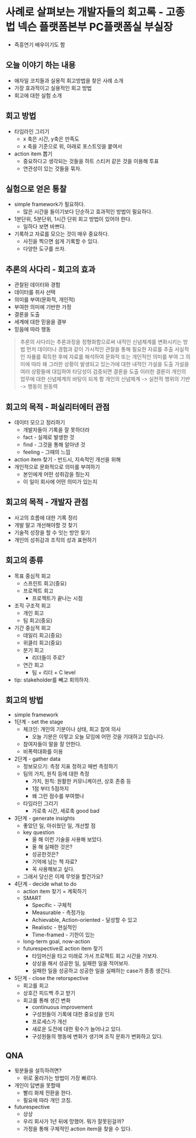 # 사례로 살펴보는 개발자들의 회고록 - 고종법 넥슨 플랫폼본부 PC플랫폼실 부실장
* 즉흥연기 배우이기도 함

## 오늘 이야기 하는 내용
* 애자일 코치들과 실용적 회고방법을 찾은 사례 소개
* 가장 효과적이고 실용적인 회고 방법
* 회고에 대한 실험 소개

## 회고 방법
* 타임라인 그리기
    * x 축은 시간, y축은 만족도
    * x 축을 기준으로 위, 아래로 포스트잇을 붙여서
* action item 뽑기
    * 중요하다고 생각되는 것들을 하트 스티커 같은 것을 이용해 투표
    * 연관성이 있는 것들을 묶자.

## 실험으로 얻은 통찰
* simple framework가 필요하다.
    * 많은 시간을 들이기보다 단순하고 효과적인 방법이 필요하다.
* 1분단위, 5분단위, 1시간 단위 회고 방법이 있어야 한다.
    * 일하다 보면 바쁘다.
* 기록하고 자료를 모으는 것이 매우 중요하다.
    * 사진을 찍으면 쉽게 기록할 수 있다.
    * 다양한 도구를 쓰자.

## 추론의 사다리 - 회고의 효과
* 관찰된 데이터와 경험
* 데이터를 취사 선택
* 의미를 부여(문화적, 개인적)
* 부여한 의미에 기반한 가정
* 결론을 도출
* 세계에 대한 믿을을 결부
* 믿음에 따라 행동
> 추론의 사다리는 추론과정을 정형화함으로써 내적인 신념체계를 변화시키는 방법
> 먼저 데이터나 경험과 같이 가시적인 관찰을 통해 필요한 자료를 추출
> 사실적인 자룔를 획득한 후에 자료를 해석하여 문화적 또는 개인적인 의미를 부여
> 그 의미에 따라 왜 그러한 상황이 발생되고 있는가에 대한 내적인 가설을 도출
> 가설을 여러 상황들에 대입하여 타당성이 검증되면 결론을 도출
> 이러한 결론이 개인의 업무에 대한 신념체계의 바탕이 되게 함
> 개인의 신념체계 -> 실천적 행위의 기반 -> 행동의 원동력

## 회고의 목적 - 퍼실리터에터 관점
* 데이터 모으고 정리하기
    * 개발자들이 기록을 잘 못하더라
    * fact - 실제로 발생한 것
    * find - 그것을 통해 알아낸 것
    * feeling - 그때의 느낌
* action item 찾기 - 반드시, 지속적인 개선을 위해
* 개인적으로 문화적으로 의미를 부여하기
    * 본인에게 어떤 성취감을 줬는지
    * 이 일이 회사에 어떤 의미가 있는지

## 회고의 목적 - 개발자 관점
* 사고의 흐름에 대한 기록 정리
* 개발 말고 개선해야할 것 찾기
* 기술적 성장을 할 수 잇는 방안 찾기
* 개인의 성취감과 조직의 성과 표현하기

## 회고의 종류
* 목표 중심적 회고
    * 스프린트 회고(중요)
    * 프로젝트 회고
        * 프로젝트가 끝나는 시점
* 조직 구조적 회고
    * 개인 회고
    * 팀 회고(중요)
* 기간 중심적 회고
    * 데일리 회고(중요)
    * 위클리 회고(중요)
    * 분기 회고
        * 리더들이 주로?
    * 연간 회고
        * 팀 + 리더 + C level
* tip: stakeholder를 빼고 회의하자.

## 회고의 방법
* simple framework
* 1단계 - set the stage
    * 체크인: 개인의 기분이나 상태, 회고 참여 의사
        * 오늘 기분은 이렇고 오늘 모임에 어떤 것을 기대하고 있습니다.
    * 참여자들이 말을 잘 안한다.
    * 비폭력대화를 이용
* 2단계 - gather data
    * 정보모으기: 측정 지표 정하고 매번 측정하기
    * 팀의 가치, 원칙 등에 대한 측정
        * 가치, 원칙: 원활한 커뮤니케이션, 상호 존중 등
        * 1점 부터 5점까지
        * 왜 그런 점수를 부여했나
    * 타임라인 그리기
        * 가로축 시간, 세로축 good bad
* 3단계 - generate insights
    * 좋았던 일, 아쉬웠던 일, 개선할 점
    * key question
        * 올 해 이런 기술을 사용해 보았다.
        * 올 해 실패한 것은?
        * 성공한것은?
        * 기억에 남는 책 자료?
        * 꼭 사용해보고 싶다.
    * 그래서 당신은 이제 무엇을 할건가요?
* 4단계 - decide what to do
    * action item 찾기 = 계획하기
    * SMART
        * Specific - 구체적
        * Measurable - 측정가능
        * Achievable, Action-oriented - 달성할 수 있고
        * Realistic - 현실적인
        * Time-framed - 기한이 있는
    * long-term goal, now-action
    * futurespective로 action item 찾기
        * 타임머신을 타고 미래로 가서 프로젝트 회고 시간을 가보자.
        * 상상을 해서 성공한 일, 실패한 일을 적어보자.
        * 실패한 일을 성공하고 성공한 일을 실패하는 case가 종종 생긴다.
* 5단계 - close the retorspective
	* 회고를 회고
    * 상호간 피드백 주고 받기
    * 회고를 통해 생긴 변화
        * continuous improvement
        * 구성원들이 기록에 대한 중요성을 인지
        * 프로세스가 개선
        * 새로운 도전에 대한 횟수가 늘어나고 있다.
        * 구성원들의 행동에 변화가 생기며 조직 문화가 변화하고 있다.
## QNA
* 윗분들을 설득하려면?
    * 위로 올라가는 방법이 가장 빠르다.
* 개인이 답변을 못할때
    * 빨리 화제 전환을 한다.
    * 필요에 따라 개인 코칭.
* futurespective
    * 상상
    * 우리 회사가 1년 뒤에 망했어. 뭐가 잘못된걸까?
    * 가정을 통해 구체적인 action item을 찾을 수 있다.
